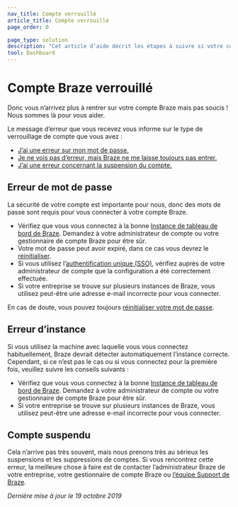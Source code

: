 ```yaml
---
nav_title: Compte verrouillé
article_title: Compte verrouillé
page_order: 0

page_type: solution
description: "Cet article d’aide décrit les étapes à suivre si votre compte Braze est verrouillé."
tool: Dashboard
---
```


# Compte Braze verrouillé

Donc vous n’arrivez plus à rentrer sur votre compte Braze mais pas soucis ! Nous sommes là pour vous aider.	

Le message d’erreur que vous recevez vous informe sur le type de verrouillage de compte que vous avez :	

- [J’ai une erreur sur mon mot de passe.](#password-error)	
- [Je ne vois pas d’erreur, mais Braze ne me laisse toujours pas entrer.](#instance-error)	
- [J’ai une erreur concernant la suspension du compte.](#account-suspension)	

## Erreur de mot de passe

La sécurité de votre compte est importante pour nous, donc des mots de passe sont requis pour vous connecter à votre compte Braze.	

- Vérifiez que vous vous connectez à la bonne [Instance de tableau de bord de Braze][1]. Demandez à votre administrateur de compte ou votre gestionnaire de compte Braze pour être sûr.	
- Votre mot de passe peut avoir expiré, dans ce cas vous devrez le [réinitialiser][2].	
- Si vous utilisez l’[authentification unique (SSO)][3], vérifiez auprès de votre administrateur de compte que la configuration a été correctement effectuée.	
- Si votre entreprise se trouve sur plusieurs instances de Braze, vous utilisez peut-être une adresse e-mail incorrecte pour vous connecter.  	

En cas de doute, vous pouvez toujours [réinitialiser votre mot de passe][2].	

## Erreur d’instance

Si vous utilisez la machine avec laquelle vous vous connectez habituellement, Braze devrait détecter automatiquement l’instance correcte. Cependant, si ce n’est pas le cas ou si vous connectez pour la première fois, veuillez suivre les conseils suivants :	

- Vérifiez que vous vous connectez à la bonne [Instance de tableau de bord de Braze][1]. Demandez à votre administrateur de compte ou votre gestionnaire de compte Braze pour être sûr.
- Si votre entreprise se trouve sur plusieurs instances de Braze, vous utilisez peut-être une adresse e-mail incorrecte pour vous connecter.	

## Compte suspendu	

Cela n’arrive pas très souvent, mais nous prenons très au sérieux les suspensions et les suppressions de comptes. Si vous rencontrez cette erreur, la meilleure chose à faire est de contacter l’administrateur Braze de votre entreprise, votre gestionnaire de compte Braze ou [l’équipe Support de Braze][support].

_Dernière mise à jour le 19 octobre 2019_

[support]: {{site.baseurl}}/support_contact/	
[1]: {{site.baseurl}}/user_guide/administrative/access_braze/braze_instances/#braze-instances
[2]: {{site.baseurl}}/user_guide/administrative/logging_in_and_security/resetting_your_password/	
[3]: {{site.baseurl}}/user_guide/administrative/logging_in_and_security/single_sign_on/	
